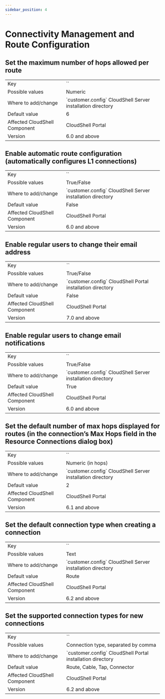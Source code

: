 ```yaml
---
sidebar_position: 4
---
```


# Connectivity Management and Route Configuration

## Set the maximum number of hops allowed per route
<table>
	<tbody>
		<tr>
			<td>Key</td>
			<td>`<add key="MaxHopsForRoute" value="10"/>`</td>
		</tr>
		<tr>
			<td>Possible values</td>
			<td>Numeric</td>
		</tr>
		<tr>
			<td>Where to add/change</td>
			<td>`customer.config` CloudShell Server installation directory</td>
		</tr>
		<tr>
			<td>Default value</td>
			<td>6</td>
		</tr>
		<tr>
			<td>Affected CloudShell Component</td>
			<td>CloudShell Portal</td>
		</tr>
		<tr>
			<td>Version</td>
			<td>6.0 and above</td>
		</tr>
	</tbody>
</table>

## Enable automatic route configuration (automatically configures L1 connections)
<table>
	<tbody>
		<tr>
			<td>Key</td>
			<td>`<add key="EnableRouteConfiguration" value="True"/>`</td>
		</tr>
		<tr>
			<td>Possible values</td>
			<td>True/False</td>
		</tr>
		<tr>
			<td>Where to add/change</td>
			<td>`customer.config` CloudShell Server installation directory</td>
		</tr>
		<tr>
			<td>Default value</td>
			<td>False</td>
		</tr>
		<tr>
			<td>Affected CloudShell Component</td>
			<td>CloudShell Portal</td>
		</tr>
		<tr>
			<td>Version</td>
			<td>6.0 and above</td>
		</tr>
	</tbody>
</table>

## Enable regular users to change their email address
<table>
	<tbody>
		<tr>
			<td>Key</td>
			<td>`<add key="ChangeEmailEnabled" value="True"/>`</td>
		</tr>
		<tr>
			<td>Possible values</td>
			<td>True/False</td>
		</tr>
		<tr>
			<td>Where to add/change</td>
			<td>`customer.config` CloudShell Portal installation directory</td>
		</tr>
		<tr>
			<td>Default value</td>
			<td>False</td>
		</tr>
		<tr>
			<td>Affected CloudShell Component</td>
			<td>CloudShell Portal</td>
		</tr>
		<tr>
			<td>Version</td>
			<td>7.0 and above</td>
		</tr>
	</tbody>
</table>

## Enable regular users to change email notifications
<table>
	<tbody>
		<tr>
			<td>Key</td>
			<td>`<add key="ReservationEmail.NonAdminCanChangeNotifications" value="False"/>`</td>
		</tr>
		<tr>
			<td>Possible values</td>
			<td>True/False</td>
		</tr>
		<tr>
			<td>Where to add/change</td>
			<td>`customer.config` CloudShell Server installation directory</td>
		</tr>
		<tr>
			<td>Default value</td>
			<td>True</td>
		</tr>
		<tr>
			<td>Affected CloudShell Component</td>
			<td>CloudShell Portal</td>
		</tr>
		<tr>
			<td>Version</td>
			<td>6.0 and above</td>
		</tr>
	</tbody>
</table>

## Set the default number of max hops displayed for routes (in the connection’s Max Hops field in the Resource Connections dialog box)
<table>
	<tbody>
		<tr>
			<td>Key</td>
			<td>`<add key="DefaultMaxHopsForRoute" value="2"/>`</td>
		</tr>
		<tr>
			<td>Possible values</td>
			<td>Numeric (in hops)</td>
		</tr>
		<tr>
			<td>Where to add/change</td>
			<td>`customer.config` CloudShell Server installation directory</td>
		</tr>
		<tr>
			<td>Default value</td>
			<td>2</td>
		</tr>
		<tr>
			<td>Affected CloudShell Component</td>
			<td>CloudShell Portal</td>
		</tr>
		<tr>
			<td>Version</td>
			<td>6.1 and above</td>
		</tr>
	</tbody>
</table>

## Set the default connection type when creating a connection
<table>
	<tbody>
		<tr>
			<td>Key</td>
			<td>`<add key="DefaultSelectedConnectionType" value=""/>`</td>
		</tr>
		<tr>
			<td>Possible values</td>
			<td>Text</td>
		</tr>
		<tr>
			<td>Where to add/change</td>
			<td>`customer.config` CloudShell Server installation directory</td>
		</tr>
		<tr>
			<td>Default value</td>
			<td>Route</td>
		</tr>
		<tr>
			<td>Affected CloudShell Component</td>
			<td>CloudShell Portal</td>
		</tr>
		<tr>
			<td>Version</td>
			<td>6.2 and above</td>
		</tr>
	</tbody>
</table>

## Set the supported connection types for new connections
<table>
	<tbody>
		<tr>
			<td>Key</td>
			<td>`<add key="SupportedConnectionTypes" value=""/>`</td>
		</tr>
		<tr>
			<td>Possible values</td>
			<td>Connection type, separated by comma</td>
		</tr>
		<tr>
			<td>Where to add/change</td>
			<td>`customer.config` CloudShell Portal installation directory</td>
		</tr>
		<tr>
			<td>Default value</td>
			<td>Route, Cable, Tap, Connector</td>
		</tr>
		<tr>
			<td>Affected CloudShell Component</td>
			<td>CloudShell Portal</td>
		</tr>
		<tr>
			<td>Version</td>
			<td>6.2 and above</td>
		</tr>
	</tbody>
</table>

